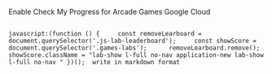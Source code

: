 Enable Check My Progress for Arcade Games Google Cloud

```

javascript:(function () {     const removeLearboard = document.querySelector('.js-lab-leaderboard');     const showScore = document.querySelector('.games-labs');      removeLearboard.remove();     showScore.className = "lab-show l-full no-nav application-new lab-show l-full no-nav " })();  write in markdown format
```
